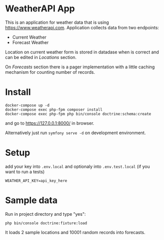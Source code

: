 # WeatherAPI App
This is an application for weather data that is using https://www.weatherapi.com.
Application collects data from two endpoints:
* Current Weather
* Forecast Weather

Location on current weather form is stored in datadase when is correct and can be edited in _Locations_ section.

On _Forecasts_ section there is a pager implementation with a little caching mechanism for counting number of records.


# Install
```shell
docker-compose up -d
docker-compose exec php-fpm composer install
docker-compose exec php-fpm php bin/console doctrine:schema:create
```
and go to https://127.0.0.1:8000/ in browser.

Alternatively just run `symfony serve -d` on development environment.

# Setup
add your key into `.env.local` and optionaly into `.env.test.local` (if you want to run a tests)
```shell
WEATHER_API_KEY=api_key_here
```

# Sample data
Run in project directory and type "yes":
```shell
php bin/console doctrine:fixture:load
```
It loads 2 sample locations and 10001 random records into forecasts.
